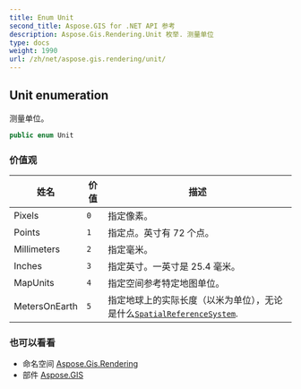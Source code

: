 ```yaml
---
title: Enum Unit
second_title: Aspose.GIS for .NET API 参考
description: Aspose.Gis.Rendering.Unit 枚举. 测量单位
type: docs
weight: 1990
url: /zh/net/aspose.gis.rendering/unit/
---
```

## Unit enumeration

测量单位。

```csharp
public enum Unit
```

### 价值观

| 姓名 | 价值 | 描述 |
| --- | --- | --- |
| Pixels | `0` | 指定像素。 |
| Points | `1` | 指定点。英寸有 72 个点。 |
| Millimeters | `2` | 指定毫米。 |
| Inches | `3` | 指定英寸。一英寸是 25.4 毫米。 |
| MapUnits | `4` | 指定空间参考特定地图单位。 |
| MetersOnEarth | `5` | 指定地球上的实际长度（以米为单位），无论是什么[`SpatialReferenceSystem`](../map/spatialreferencesystem/). |

### 也可以看看

* 命名空间 [Aspose.Gis.Rendering](../../aspose.gis.rendering/)
* 部件 [Aspose.GIS](../../)


